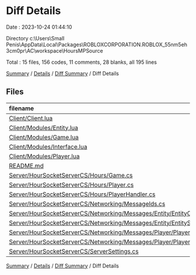 # Diff Details

Date : 2023-10-24 01:44:10

Directory c:\\Users\\Small Penis\\AppData\\Local\\Packages\\ROBLOXCORPORATION.ROBLOX_55nm5eh3cm0pr\\AC\\workspace\\HoursMPSource

Total : 15 files,  156 codes, 11 comments, 28 blanks, all 195 lines

[Summary](results.md) / [Details](details.md) / [Diff Summary](diff.md) / Diff Details

## Files
| filename | language | code | comment | blank | total |
| :--- | :--- | ---: | ---: | ---: | ---: |
| [Client/Client.lua](/Client/Client.lua) | Lua | 107 | 6 | 15 | 128 |
| [Client/Modules/Entity.lua](/Client/Modules/Entity.lua) | Lua | -7 | 0 | -1 | -8 |
| [Client/Modules/Game.lua](/Client/Modules/Game.lua) | Lua | 8 | 1 | 2 | 11 |
| [Client/Modules/Interface.lua](/Client/Modules/Interface.lua) | Lua | -16 | 0 | 0 | -16 |
| [Client/Modules/Player.lua](/Client/Modules/Player.lua) | Lua | 5 | 0 | 1 | 6 |
| [README.md](/README.md) | Markdown | 2 | 0 | 1 | 3 |
| [Server/HourSocketServerCS/Hours/Game.cs](/Server/HourSocketServerCS/Hours/Game.cs) | C# | -3 | 0 | 0 | -3 |
| [Server/HourSocketServerCS/Hours/Player.cs](/Server/HourSocketServerCS/Hours/Player.cs) | C# | 2 | 0 | 0 | 2 |
| [Server/HourSocketServerCS/Hours/PlayerHandler.cs](/Server/HourSocketServerCS/Hours/PlayerHandler.cs) | C# | 15 | 0 | 2 | 17 |
| [Server/HourSocketServerCS/Networking/MessageIds.cs](/Server/HourSocketServerCS/Networking/MessageIds.cs) | C# | 1 | 0 | 0 | 1 |
| [Server/HourSocketServerCS/Networking/Messages/Entity/EntityCFrameMessage.cs](/Server/HourSocketServerCS/Networking/Messages/Entity/EntityCFrameMessage.cs) | C# | -4 | 0 | -1 | -5 |
| [Server/HourSocketServerCS/Networking/Messages/Entity/EntitySpawnMessage.cs](/Server/HourSocketServerCS/Networking/Messages/Entity/EntitySpawnMessage.cs) | C# | 1 | 0 | 0 | 1 |
| [Server/HourSocketServerCS/Networking/Messages/Player/PlayerDamagedMessage.cs](/Server/HourSocketServerCS/Networking/Messages/Player/PlayerDamagedMessage.cs) | C# | 35 | 3 | 7 | 45 |
| [Server/HourSocketServerCS/Networking/Messages/Player/PlayerRegisterMessage.cs](/Server/HourSocketServerCS/Networking/Messages/Player/PlayerRegisterMessage.cs) | C# | 10 | 0 | 2 | 12 |
| [Server/HourSocketServerCS/ServerSettings.cs](/Server/HourSocketServerCS/ServerSettings.cs) | C# | 0 | 1 | 0 | 1 |

[Summary](results.md) / [Details](details.md) / [Diff Summary](diff.md) / Diff Details